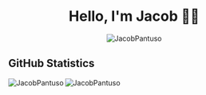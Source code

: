 <h1 align="center"fds>Hello, I'm Jacob 👋🏼</h1>
<p align="center"><img src="https://i.imgur.com/XcOMCmb.png" alt="JacobPantuso"/></p>
<h2>GitHub Statistics</h2>
<p><img align="left" src="https://github-readme-stats.vercel.app/api?username=JacobPantuso&show_icons=true&locale=en&theme=dark" alt="JacobPantuso" /></p>
<img align="left" src="https://github-readme-stats.vercel.app/api/top-langs?username=JacobPantuso&show_icons=true&locale=en&layout=compact&theme=dark&hide-border=true" alt="JacobPantuso"/>


